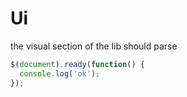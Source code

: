 ---
---

# Ui

the visual section of the lib
should parse

~~~javascript
$(document).ready(function() {
  console.log('ok');
});
~~~